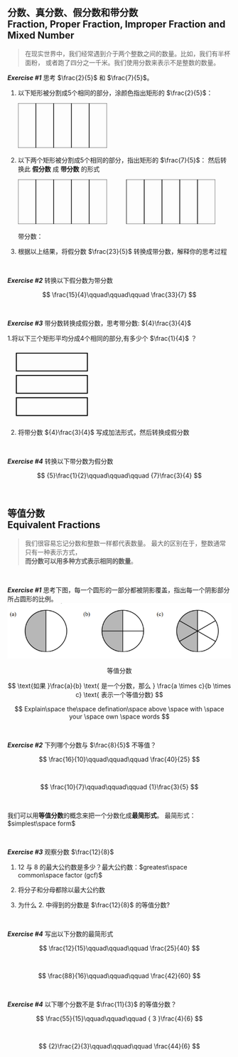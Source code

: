 ## 分数、真分数、假分数和带分数<br/> Fraction, Proper Fraction, Improper Fraction and Mixed Number

> 在现实世界中，我们经常遇到介于两个整数之间的数量。比如，我们有半杯面粉，
> 或者跑了四分之一千米。我们使用分数来表示不是整数的数量。

**_Exercise #1_** 思考 $\frac{2}{5}$ 和 $\frac{7}{5}$。

1. 以下矩形被分割成5个相同的部分，涂颜色指出矩形的 $\frac{2}{5}$：

   <svg width="200" height="100" viewBox="0 0 200 100" xmlns="http://www.w3.org/2000/svg">
   <rect x="0" y="0" width="40" height="100" stroke="black" fill="none"/>
   <rect x="40" y="0" width="40" height="100" stroke="black" fill="none"/>
   <rect x="80" y="0" width="40" height="100" stroke="black" fill="none"/>
   <rect x="120" y="0" width="40" height="100" stroke="black" fill="none"/>
   <rect x="160" y="0" width="40" height="100" stroke="black" fill="none"/>
   </svg>

2. 以下两个矩形被分割成5个相同的部分，指出矩形的 $\frac{7}{5}$：
   然后转换此 **假分数** 成 **带分数** 的形式

   <svg width="200" height="100" viewBox="0 0 200 100" xmlns="http://www.w3.org/2000/svg">
   <rect x="0" y="0" width="40" height="100" stroke="black" fill="none"/>
   <rect x="40" y="0" width="40" height="100" stroke="black" fill="none"/>
   <rect x="80" y="0" width="40" height="100" stroke="black" fill="none"/>
   <rect x="120" y="0" width="40" height="100" stroke="black" fill="none"/>
   <rect x="160" y="0" width="40" height="100" stroke="black" fill="none"/>
   </svg>
   <svg width="240" height="100" viewBox="0 0 240 100" xmlns="http://www.w3.org/2000/svg">
   <rect x="0" y="0" width="40" height="100" stroke="none" fill="none"/>
   <rect x="40" y="0" width="40" height="100" stroke="black" fill="none"/>
   <rect x="80" y="0" width="40" height="100" stroke="black" fill="none"/>
   <rect x="120" y="0" width="40" height="100" stroke="black" fill="none"/>
   <rect x="160" y="0" width="40" height="100" stroke="black" fill="none"/>
   <rect x="200" y="0" width="40" height="100" stroke="black" fill="none"/>
   </svg>

   带分数：

3. 根据以上结果，将假分数 $\frac{23}{5}$ 转换成带分数，解释你的思考过程

<br/>

**_Exercise #2_** 转换以下假分数为带分数

$$
\frac{15}{4}\qquad\qquad\qquad    \frac{33}{7}
$$

<br/>

**_Exercise #3_** 带分数转换成假分数，思考带分数: ${4}\frac{3}{4}$

1.将以下三个矩形平均分成4个相同的部分,有多少个 $\frac{1}{4}$ ？

<svg width="200" height="160" viewBox="0 0 200 160" xmlns="http://www.w3.org/2000/svg">
  <rect x="20" y="10" width="160" height="40" stroke="black" fill="none" stroke-width="2"/>
  <rect x="20" y="60" width="160" height="40" stroke="black" fill="none" stroke-width="2"/>
  <rect x="20" y="110" width="160" height="40" stroke="black" fill="none" stroke-width="2"/>
</svg>

2. 将带分数 ${4}\frac{3}{4}$ 写成加法形式，然后转换成假分数

<br/>

**_Exercise #4_** 转换以下带分数为假分数

$$
{5}\frac{1}{2}\qquad\qquad\qquad    {7}\frac{3}{4}
$$

<br/>

## 等值分数 <br /> Equivalent Fractions

> 我们很容易忘记分数和整数一样都代表数量。 最大的区别在于，整数通常只有一种表示方式，<br/>**而分数可以用多种方式表示相同的数量**。

<br/>

**_Exercise #1_** 思考下图，每一个圆形的一部分都被阴影覆盖，指出每一个阴影部分所占圆形的比例。
![Equivalent](./2025-02-19_18-45.png)

$$
\text{等值分数}
$$

$$
\text{如果 }\frac{a}{b} \text{ 是一个分数，那么 } \frac{a \times c}{b \times c} \text{ 表示一个等值分数}
$$

$$
Explain\space the\space defination\space above \space with \space your \space own \space words
$$

<br/>

**_Exercise #2_** 下列哪个分数与 $\frac{8}{5}$ 不等值？

$$
\frac{16}{10}\qquad\qquad\qquad    \frac{40}{25}
$$

<br/>

$$
\frac{10}{7}\qquad\qquad\qquad    {1}\frac{3}{5}
$$

<br/>

我们可以用**等值分数**的概念来把一个分数化成**最简形式**。 最简形式：$simplest\space form$

<br/>

**_Exercise #3_** 观察分数 $\frac{12}{8}$

1. 12 与 8 的最大公约数是多少？最大公约数：$greatest\space common\space factor (gcf)$

2. 将分子和分母都除以最大公约数

3. 为什么 2. 中得到的分数是 $\frac{12}{8}$ 的等值分数?

<br/>

**_Exercise #4_** 写出以下分数的最简形式

$$
\frac{12}{15}\qquad\qquad\qquad    \frac{25}{40}
$$

<br/>

$$
\frac{88}{16}\qquad\qquad\qquad    \frac{42}{60}
$$

<br/>

**_Exercise #4_** 以下哪个分数不是 $\frac{11}{3}$ 的等值分数？

$$
\frac{55}{15}\qquad\qquad\qquad    { 3 }\frac{4}{6}
$$

<br/>

$$
{2}\frac{2}{3}\qquad\qquad\qquad    \frac{44}{6}
$$
